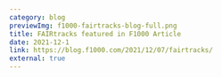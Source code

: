 ```yaml
---
category: blog
previewImg: f1000-fairtracks-blog-full.png
title: FAIRtracks featured in F1000 Article
date: 2021-12-1
link: https://blog.f1000.com/2021/12/07/fairtracks/
external: true
---
```


